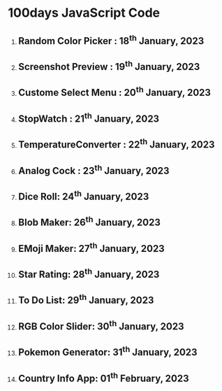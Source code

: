 # 100days JavaScript Code
<ol>
 <li><h2> Random Color Picker : 18<sup>th</sup> January, 2023</h2></li>
 <li><h2> Screenshot Preview :  19<sup>th</sup> January, 2023</h2></li>
 <li><h2> Custome Select Menu :  20<sup>th</sup> January, 2023</h2></li>
 <li><h2> StopWatch :  21<sup>th</sup> January, 2023</h2></li>
 <li><h2> TemperatureConverter :  22<sup>th</sup> January, 2023</h2></li>
 <li><h2> Analog Cock :  23<sup>th</sup> January, 2023</h2></li>
 <li><h2> Dice Roll:  24<sup>th</sup> January, 2023</h2></li>
 <li><h2> Blob Maker:  26<sup>th</sup> January, 2023</h2></li>
 <li><h2> EMoji Maker:  27<sup>th</sup> January, 2023</h2></li>
 <li><h2> Star Rating:  28<sup>th</sup> January, 2023</h2></li>
 <li><h2> To Do List:  29<sup>th</sup> January, 2023</h2></li>
 <li><h2> RGB Color Slider:  30<sup>th</sup> January, 2023</h2></li>
 <li><h2> Pokemon Generator:  31<sup>th</sup> January, 2023</h2></li>
 <li><h2> Country Info App:  01<sup>th</sup> February, 2023</h2></li>
</ol>

